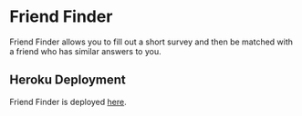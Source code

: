 # Friend Finder
Friend Finder allows you to fill out a short survey and then be matched with a friend who has similar answers to you.

## Heroku Deployment
Friend Finder is deployed [here](https://friend-finder-afh.herokuapp.com/).